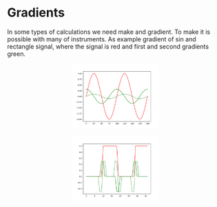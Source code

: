 # Gradients


In some types of calculations we need make and gradient. To make it is possible with many of instruments. As example gradient of sin and rectangle signal, where the signal is red and first and second gradients green.

<p align="center"> 
<img src="sin.png" width = 40% />
</p>
<p align="center"> 
<img src="rec.png" width = 40% />
</p>
